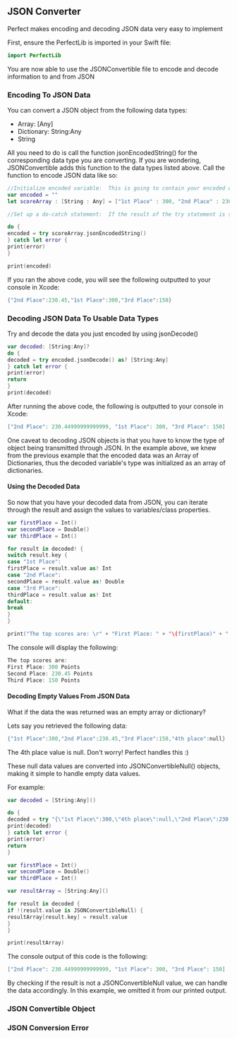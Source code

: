 ## JSON Converter

Perfect makes encoding and decoding JSON data very easy to implement

First, ensure the PerfectLib is imported in your Swift file:

``` swift
import PerfectLib
```

You are now able to use the JSONConvertible file to encode and decode information to and from JSON

### Encoding To JSON Data

You can convert a JSON object from the following data types:

* Array: [Any]
* Dictionary: String:Any
* String

All you need to do is call the function jsonEncodedString() for the corresponding data type you are converting.  If you are wondering, JSONConvertible adds this function to the data types listed above.  Call the function to encode JSON data like so:

``` swift
//Initialize encoded variable:  This is going to contain your encoded data in a JSON formatted String
var encoded = ""
let scoreArray : [String : Any] = ["1st Place" : 300, "2nd Place" : 230.45, "3rd Place" : 150] //Array of dictionary objects

//Set up a do-catch statement:  If the result of the try statement is successful, then the data will be encode. If not, then the code in the catch statement(print(error)) will be called

do {
encoded = try scoreArray.jsonEncodedString()
} catch let error {
print(error)		
}

print(encoded)

```

If you ran the above code, you will see the following outputted to your console in Xcode:

``` swift
{"2nd Place":230.45,"1st Place":300,"3rd Place":150}
```

### Decoding JSON Data To Usable Data Types

Try and decode the data you just encoded by using jsonDecode()

``` swift
var decoded: [String:Any]?
do {
decoded = try encoded.jsonDecode() as? [String:Any]
} catch let error {
print(error)
return
}
print(decoded)
```

After running the above code, the following is outputted to your console in Xcode:

``` swift
["2nd Place": 230.44999999999999, "1st Place": 300, "3rd Place": 150]
```

One caveat to decoding JSON objects is that you have to know the type of object being transmitted through JSON.  In the example above, we knew from the previous example that the encoded data was an Array of Dictionaries, thus the decoded variable's type was initialized as an array of dictionaries.

#### Using the Decoded Data

So now that you have your decoded data from JSON, you can iterate through the result and assign the values to variables/class properties.

``` swift
var firstPlace = Int()
var secondPlace = Double()
var thirdPlace = Int()

for result in decoded! {
switch result.key {
case "1st Place":
firstPlace = result.value as! Int
case "2nd Place":
secondPlace = result.value as! Double
case "3rd Place":
thirdPlace = result.value as! Int
default:
break
}
}

print("The top scores are: \r" + "First Place: " + "\(firstPlace)" + " Points\r" + "Second Place: " + "\(secondPlace)" + " Points\r" + "Third Place: " + "\(thirdPlace)" + " Points")
```

The console will display the following:

``` swift
The top scores are: 
First Place: 300 Points
Second Place: 230.45 Points
Third Place: 150 Points
```
#### Decoding Empty Values From JSON Data

What if the data the was returned was an empty array or dictionary?  

Lets say you retrieved the following data:

``` swift 
{"1st Place":300,"2nd Place":230.45,"3rd Place":150,"4th place":null}
```

The 4th place value is null.  Don't worry!  Perfect handles this :)

These null data values are converted into JSONConvertibleNull() objects, making it simple to handle empty data values.

For example:

``` swift
var decoded = [String:Any]()

do {
decoded = try "{\"1st Place\":300,\"4th place\":null,\"2nd Place\":230.45,\"3rd Place\":150}".jsonDecode() as! [String:Any]
print(decoded)
} catch let error {
print(error)
return
}

var firstPlace = Int()
var secondPlace = Double()
var thirdPlace = Int()

var resultArray = [String:Any]()

for result in decoded {
if !(result.value is JSONConvertibleNull) {
resultArray[result.key] = result.value
}
}

print(resultArray)
```
The console output of this code is the following:

```swift
["2nd Place": 230.44999999999999, "1st Place": 300, "3rd Place": 150]
```

By checking if the result is not a JSONConvertibleNull value, we can handle the data accordingly.  In this example, we omitted it from our printed output.

### JSON Convertible Object



### JSON Conversion Error

